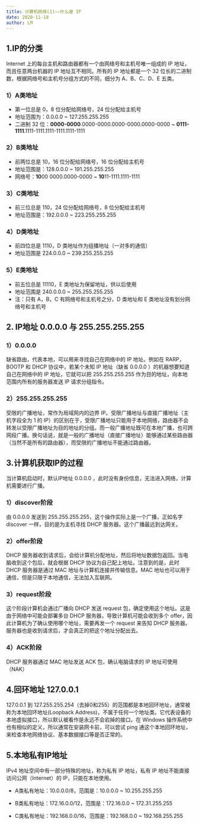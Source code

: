 ```yaml
---
title: 计算机网络(1)——什么是 IP
date: 2020-11-18
author: LM
---
```


## 1.IP的分类

Internet 上的每台主机和路由器都有一个由网络号和主机号唯一组成的 IP 地址，而且任意两台机器的 IP 地址互不相同。所有的 IP 地址都是一个 32 位长的二进制数，根据网络号和主机号分组方式的不同，细分为 A、B、C、D、E 五类。

### 1）A类地址

- 第一位总是 0，8 位分配给网络号，24 位分配给主机号
- 地址范围为：0.0.0.0 ~ 127.255.255.255
- 二进制 32 位：**0000-0000**.0000-0000.0000-0000.0000-0000 ~ **0111-1111**.1111-1111.1111-1111.1111-1111

### 2）B类地址

- 前两位总是 10，16 位分配给网络号，16 位分配给主机号
- 地址范围是：128.0.0.0 ~ 191.255.255.255
- 网络号：**10**00 0000.0000-0000 ~ **10**11-1111.1111-1111

### 3）C类地址

- 前三位总是 110，24 位分配给网络号，8 位分配给主机号
- 地址范围是：192.0.0.0 ~ 223.255.255.255

### 4）D类地址

- 前四位总是 1110，D 类地址作为组播地址（一对多的通信）
- 地址范围是 224.0.0.0 ~ 239.255.255.255

### 5）E类地址

- 前五位总是 11110，E 类地址为保留地址，供以后使用
- 地址范围是 240.0.0.0 ~ 255.255.255.255
- 注：只有 A，B，C 有网络号和主机号之分，D 类地址和 E 类地址没有划分网络号和主机号

## 2. IP地址 0.0.0.0  与 255.255.255.255

### 1）0.0.0.0

缺省路由，代表本地，可以用来寻找自己在网络中的 IP 地址。例如在 RARP，BOOTP 和 DHCP 协议中，若某个未知 IP 地址（缺省 0.0.0.0 ）的机器想要知道自己在网络中的 IP 地址，它就可以把 255.255.255.255 作为目的地址，向本地范围内所有的服务器发送 IP 请求分组指令。

### 2）255.255.255.255

受限的广播地址，常作为局域网内的边界 IP。受限广播地址与直接广播地址（主机字段全为 1 的 IP）的区别在于，受限广播地址只能用于本地网络，路由器不会转发以受限广播地址为目的地址的分组。而一般广播地址既可在本地广播，也可跨网段广播。换句话说，就是一般的广播地址（直接广播地址）能够通过某些路由器（当然不是所有的路由器），而受限的广播地址不能通过路由器。

## 3.计算机获取IP的过程

当计算机启动时，默认IP地址 0.0.0.0 ，此时没有身份信息，无法进入网络，计算机需要进行广播。

### 1）discover阶段

由 0.0.0.0 发送到 255.255.255.255，这个操作实际上是一个广播，正如名字 discover 一样，目的是为主机寻找 DHCP 服务器。这个广播最远到达网关。

### 2）offer阶段

DHCP 服务器收到请求后，会给计算机分配地址，然后将地址数据包返回。当电脑收到这个包后，就会根据 DHCP 协议为自己配上地址。注意到的是，此时 DHCP 服务器是通过 MAC 地址与计算机连接并传输信息。MAC 地址也可以用于通信，但是只限于本地通信，无法加入互联网。

### 3）request阶段

这个阶段计算机会通过广播向 DHCP 发送 request 包，确定使用这个地址。这是由于网络中可能会部署多台 DHCP 服务器，导致计算机可能会收到多个 offer，因此计算机为了确认使用哪个地址，需要再发一个 request 来告知 DHCP 服务器。服务器也是收到请求后，才会真正的把这个地址分配出去。

### 4）ACK阶段

DHCP 服务器通过 MAC 地址发送 ACK 包，确认电脑请求的 IP 地址可使用（NAK）

## 4.回环地址 127.0.0.1

127.0.0.1 到 127.255.255.254（去掉0和255）的范围都是本地回环地址，通常被称为本地回环地址(Loopback Address)，不属于任何一个地址类。它代表设备的本地虚拟接口，所以默认被看作是永远不会宕掉的接口。在 Windows 操作系统中也有相似的定义，所以通常在安装网卡前，可以尝试 ping 通这个本地回环地址，来检查本地网络协议、基本数据接口等是否正常的。

## 5.本地私有IP地址

IPv4 地址空间中有一部分特殊的地址，称为私有 IP 地址，私有 IP 地址不能直接访问公网（Internet）的 IP，只能在本地使用。

- A类私有地址：10.0.0.0/8，范围是：10.0.0.0 ~ 10.255.255.255

- B类私有地址：172.16.0.0/12，范围是：172.16.0.0 ~ 172.31.255.255

- C类私有地址：192.168.0.0/16，范围是：192.168.0.0 ~ 192.168.255.255
